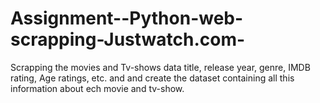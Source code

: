 # Assignment--Python-web-scrapping-Justwatch.com-
Scrapping the movies and Tv-shows data title, release year, genre, IMDB rating, Age ratings, etc. and and create the dataset containing all this information about ech movie and tv-show.
